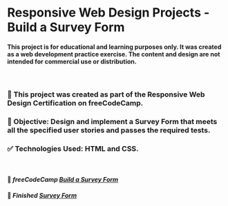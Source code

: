 # Responsive Web Design Projects - Build a Survey Form

#### This project is for educational and learning purposes only. It was created as a web development practice exercise. The content and design are not intended for commercial use or distribution.

<br />

### 🚀 This project was created as part of the Responsive Web Design Certification on freeCodeCamp.

### 🎯 Objective: Design and implement a Survey Form that meets all the specified user stories and passes the required tests.

### ✅ Technologies Used: HTML and CSS.

<br />

#### 🔗 *freeCodeCamp [Build a Survey Form](https://www.freecodecamp.org/learn/2022/responsive-web-design/build-a-survey-form-project/build-a-survey-form)*

#### 🔗 *Finished [Survey Form](https://vinvieri.github.io/freeCodeCamp-Build-a-Survey-Form/)*
